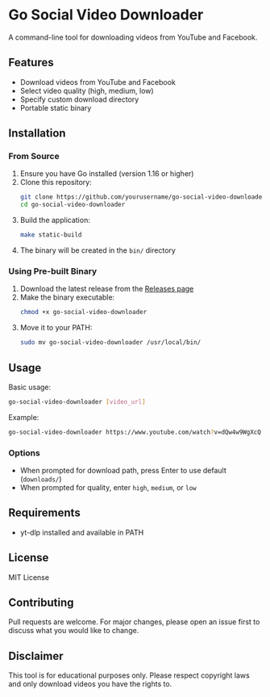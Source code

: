 # Go Social Video Downloader

A command-line tool for downloading videos from YouTube and Facebook.

## Features
- Download videos from YouTube and Facebook
- Select video quality (high, medium, low)
- Specify custom download directory
- Portable static binary

## Installation

### From Source
1. Ensure you have Go installed (version 1.16 or higher)
2. Clone this repository:
   ```bash
   git clone https://github.com/yourusername/go-social-video-downloader.git
   cd go-social-video-downloader
   ```
3. Build the application:
   ```bash
   make static-build
   ```
4. The binary will be created in the `bin/` directory

### Using Pre-built Binary
1. Download the latest release from the [Releases page](#)
2. Make the binary executable:
   ```bash
   chmod +x go-social-video-downloader
   ```
3. Move it to your PATH:
   ```bash
   sudo mv go-social-video-downloader /usr/local/bin/
   ```

## Usage

Basic usage:
```bash
go-social-video-downloader [video_url]
```

Example:
```bash
go-social-video-downloader https://www.youtube.com/watch?v=dQw4w9WgXcQ
```

### Options
- When prompted for download path, press Enter to use default (`downloads/`)
- When prompted for quality, enter `high`, `medium`, or `low`

## Requirements
- yt-dlp installed and available in PATH

## License
MIT License

## Contributing
Pull requests are welcome. For major changes, please open an issue first to discuss what you would like to change.

## Disclaimer
This tool is for educational purposes only. Please respect copyright laws and only download videos you have the rights to.

